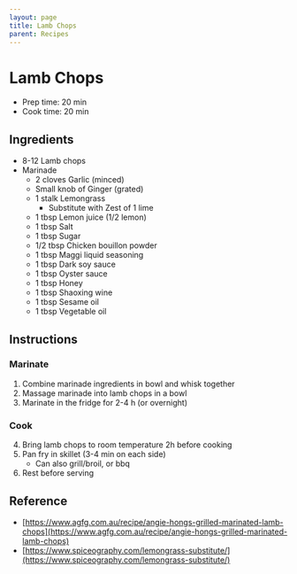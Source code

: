 ```yaml
---
layout: page
title: Lamb Chops
parent: Recipes
---
```


# Lamb Chops

- Prep time: 20 min
- Cook time: 20 min

## Ingredients

- 8-12 Lamb chops
- Marinade
  - 2 cloves Garlic (minced)
  - Small knob of Ginger (grated)
  - 1 stalk Lemongrass
    - Substitute with Zest of 1 lime
  - 1 tbsp Lemon juice (1/2 lemon)
  - 1 tbsp Salt
  - 1 tbsp Sugar
  - 1/2 tbsp Chicken bouillon powder
  - 1 tbsp Maggi liquid seasoning
  - 1 tbsp Dark soy sauce
  - 1 tbsp Oyster sauce
  - 1 tbsp Honey
  - 1 tbsp Shaoxing wine
  - 1 tbsp Sesame oil
  - 1 tbsp Vegetable oil

## Instructions

### Marinate

1. Combine marinade ingredients in bowl and whisk together
2. Massage marinade into lamb chops in a bowl
3. Marinate in the fridge for 2-4 h (or overnight)

### Cook

4. Bring lamb chops to room temperature 2h before cooking
5. Pan fry in skillet (3-4 min on each side)
   - Can also grill/broil, or bbq
6. Rest before serving

## Reference

- [https://www.agfg.com.au/recipe/angie-hongs-grilled-marinated-lamb-chops](https://www.agfg.com.au/recipe/angie-hongs-grilled-marinated-lamb-chops)
- [https://www.spiceography.com/lemongrass-substitute/](https://www.spiceography.com/lemongrass-substitute/)

